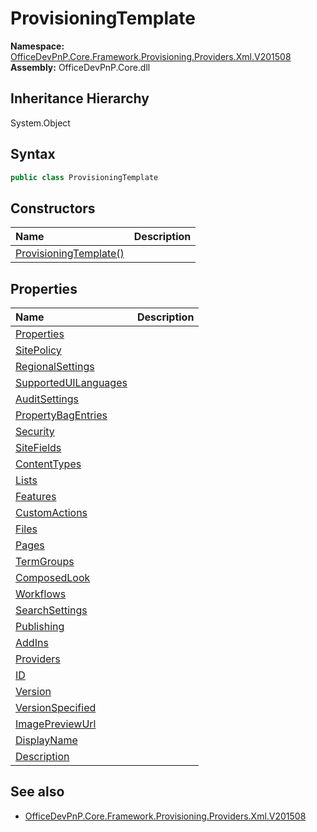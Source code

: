 # ProvisioningTemplate
  

**Namespace:** [OfficeDevPnP.Core.Framework.Provisioning.Providers.Xml.V201508](OfficeDevPnP.Core.Framework.Provisioning.Providers.Xml.V201508.md)  
**Assembly:** OfficeDevPnP.Core.dll  
## Inheritance Hierarchy
System.Object  
## Syntax
```C#
public class ProvisioningTemplate
```
## Constructors
|**Name**|**Description**|
|:-----|:-----|
| [ProvisioningTemplate()](OfficeDevPnP.Core.Framework.Provisioning.Providers.Xml.V201508.ProvisioningTemplate.Constructor1details.md) | 
## Properties
|**Name**|**Description**|
|:-----|:-----|
| [Properties](OfficeDevPnP.Core.Framework.Provisioning.Providers.Xml.V201508.ProvisioningTemplate.Properties.md) | 
| [SitePolicy](OfficeDevPnP.Core.Framework.Provisioning.Providers.Xml.V201508.ProvisioningTemplate.SitePolicy.md) | 
| [RegionalSettings](OfficeDevPnP.Core.Framework.Provisioning.Providers.Xml.V201508.ProvisioningTemplate.RegionalSettings.md) | 
| [SupportedUILanguages](OfficeDevPnP.Core.Framework.Provisioning.Providers.Xml.V201508.ProvisioningTemplate.SupportedUILanguages.md) | 
| [AuditSettings](OfficeDevPnP.Core.Framework.Provisioning.Providers.Xml.V201508.ProvisioningTemplate.AuditSettings.md) | 
| [PropertyBagEntries](OfficeDevPnP.Core.Framework.Provisioning.Providers.Xml.V201508.ProvisioningTemplate.PropertyBagEntries.md) | 
| [Security](OfficeDevPnP.Core.Framework.Provisioning.Providers.Xml.V201508.ProvisioningTemplate.Security.md) | 
| [SiteFields](OfficeDevPnP.Core.Framework.Provisioning.Providers.Xml.V201508.ProvisioningTemplate.SiteFields.md) | 
| [ContentTypes](OfficeDevPnP.Core.Framework.Provisioning.Providers.Xml.V201508.ProvisioningTemplate.ContentTypes.md) | 
| [Lists](OfficeDevPnP.Core.Framework.Provisioning.Providers.Xml.V201508.ProvisioningTemplate.Lists.md) | 
| [Features](OfficeDevPnP.Core.Framework.Provisioning.Providers.Xml.V201508.ProvisioningTemplate.Features.md) | 
| [CustomActions](OfficeDevPnP.Core.Framework.Provisioning.Providers.Xml.V201508.ProvisioningTemplate.CustomActions.md) | 
| [Files](OfficeDevPnP.Core.Framework.Provisioning.Providers.Xml.V201508.ProvisioningTemplate.Files.md) | 
| [Pages](OfficeDevPnP.Core.Framework.Provisioning.Providers.Xml.V201508.ProvisioningTemplate.Pages.md) | 
| [TermGroups](OfficeDevPnP.Core.Framework.Provisioning.Providers.Xml.V201508.ProvisioningTemplate.TermGroups.md) | 
| [ComposedLook](OfficeDevPnP.Core.Framework.Provisioning.Providers.Xml.V201508.ProvisioningTemplate.ComposedLook.md) | 
| [Workflows](OfficeDevPnP.Core.Framework.Provisioning.Providers.Xml.V201508.ProvisioningTemplate.Workflows.md) | 
| [SearchSettings](OfficeDevPnP.Core.Framework.Provisioning.Providers.Xml.V201508.ProvisioningTemplate.SearchSettings.md) | 
| [Publishing](OfficeDevPnP.Core.Framework.Provisioning.Providers.Xml.V201508.ProvisioningTemplate.Publishing.md) | 
| [AddIns](OfficeDevPnP.Core.Framework.Provisioning.Providers.Xml.V201508.ProvisioningTemplate.AddIns.md) | 
| [Providers](OfficeDevPnP.Core.Framework.Provisioning.Providers.Xml.V201508.ProvisioningTemplate.Providers.md) | 
| [ID](OfficeDevPnP.Core.Framework.Provisioning.Providers.Xml.V201508.ProvisioningTemplate.ID.md) | 
| [Version](OfficeDevPnP.Core.Framework.Provisioning.Providers.Xml.V201508.ProvisioningTemplate.Version.md) | 
| [VersionSpecified](OfficeDevPnP.Core.Framework.Provisioning.Providers.Xml.V201508.ProvisioningTemplate.VersionSpecified.md) | 
| [ImagePreviewUrl](OfficeDevPnP.Core.Framework.Provisioning.Providers.Xml.V201508.ProvisioningTemplate.ImagePreviewUrl.md) | 
| [DisplayName](OfficeDevPnP.Core.Framework.Provisioning.Providers.Xml.V201508.ProvisioningTemplate.DisplayName.md) | 
| [Description](OfficeDevPnP.Core.Framework.Provisioning.Providers.Xml.V201508.ProvisioningTemplate.Description.md) | 
## See also
- [OfficeDevPnP.Core.Framework.Provisioning.Providers.Xml.V201508](OfficeDevPnP.Core.Framework.Provisioning.Providers.Xml.V201508.md)
